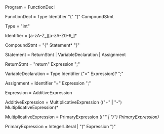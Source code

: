 Program                  = FunctionDecl

FunctionDecl             = Type Identifier "(" ")" CompoundStmt

Type                     = "int"

Identifier               = [a-zA-Z_][a-zA-Z0-9_]*

CompoundStmt             = "{" Statement* "}"

Statement                = ReturnStmt | VariableDeclaration | Assignment

ReturnStmt               = "return" Expression ";"

VariableDeclaration      = Type Identifier ("=" Expression)? ";"

Assignment               = Identifier "=" Expression ";"

Expression               = AdditiveExpression

AdditiveExpression       = MultiplicativeExpression (("+" | "-") MultiplicativeExpression)*

MultiplicativeExpression = PrimaryExpression (("*" | "/") PrimaryExpression)*

PrimaryExpression        = IntegerLiteral | "(" Expression ")"
